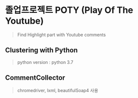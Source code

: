 # 졸업프로젝트 POTY (Play Of The Youtube)
> Find Highlight part with Youtube comments

## Clustering with Python

> python version : python 3.7

## CommentCollector

> chromedriver, lxml, beautifulSoap4 사용